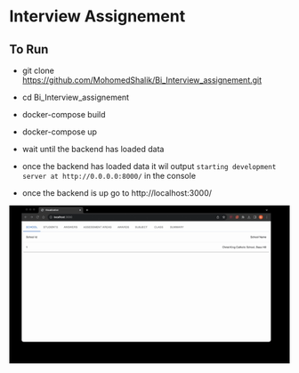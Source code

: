 # Interview Assignement

## To Run

- git clone https://github.com/MohomedShalik/Bi_Interview_assignement.git
- cd Bi_Interview_assignement
- docker-compose build
- docker-compose up

- wait until the backend has loaded data 

- once the backend has loaded data it wil output
`starting development server at http://0.0.0.0:8000/` in the console

- once the backend is up go to http://localhost:3000/


![](assets/viz.gif
)
